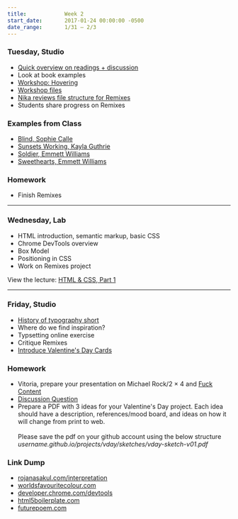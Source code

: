 ```yaml
---
title:            Week 2
start_date:       2017-01-24 00:00:00 -0500
date_range:       1/31 – 2/3
---
```


### Tuesday, Studio

- [Quick overview on readings + discussion](../assets/lectures/lecture2.pdf)
- Look at book examples
- [Workshop: Hovering](http://ci.nikasimovich.com/studio/hover-demo/index.html)
- [Workshop files](https://github.com/dylanfisher/ci/raw/master/studio/hover-demo/hover-demo.zip)
- [Nika reviews file structure for Remixes](../assets/guides/remixes.zip)
- Students share progress on Remixes

### Examples from Class
- [Blind, Sophie Calle](https://www.amazon.com/Sophie-Calle-Blind/dp/2330000588)
- [Sunsets Working, Kayla Guthrie](http://bodega-us.org/sunsetsworking.html)
- [Soldier, Emmett Williams](https://www.printedmatter.org/catalog/41532/)
- [Sweethearts, Emmett Williams](https://www.amazon.com/Sweethearts-Emmett-Williams/dp/3865608108/ref=sr_1_1?ie=UTF8&qid=1485911509&sr=8-1&keywords=sweethearts+emmett+williams)


### Homework

- Finish Remixes

---

### Wednesday, Lab

- HTML introduction, semantic markup, basic CSS
- Chrome DevTools overview
- Box Model
- Positioning in CSS
- Work on Remixes project

View the lecture: [HTML & CSS, Part 1](/lectures/lab/html-css-part-1)

---

### Friday, Studio

- [History of typography short](https://vimeo.com/65353988)
- Where do we find inspiration?
- Typsetting online exercise
- Critique Remixes
- [Introduce Valentine's Day Cards](../projects/valentines-day)

### Homework

- Vitoria, prepare your presentation on Michael Rock/2 &#xd7; 4 and [Fuck Content](http://2x4.org/ideas/2/fuck-content/)
- [Discussion Question](https://docs.google.com/document/d/1zuDVjVfYF44mFwhwZym9uvchGzFYygl-tE3azKHCU_0/edit?usp=sharing)
- Prepare a PDF with 3 ideas for your Valentine's Day project. Each idea should have a description, references/mood board, and ideas on how it will change from print to web.
  <br><br>
  Please save the pdf on your github account using the below structure <br>
  *username.github.io/projects/vday/sketches/vday-sketch-v01.pdf*

### Link Dump

- [rojanasakul.com/interpretation](http://rojanasakul.com/interpretation.php)
- [worldsfavouritecolour.com](http://worldsfavouritecolour.com/)
- [developer.chrome.com/devtools](https://developer.chrome.com/devtools)
- [html5boilerplate.com](https://html5boilerplate.com/)
- [futurepoem.com](http://www.futurepoem.com/)
